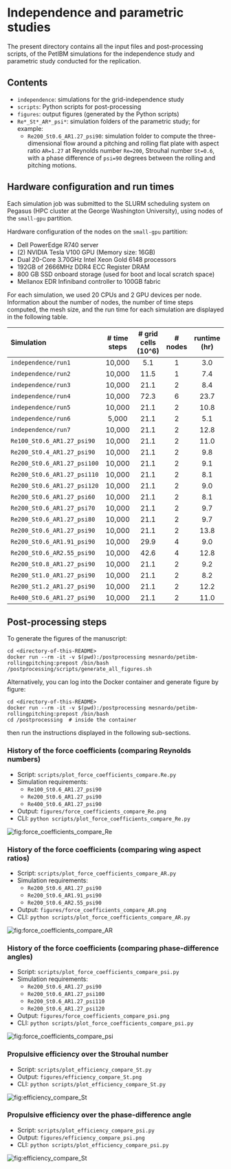 # Independence and parametric studies

The present directory contains all the input files and post-processing scripts, of the PetIBM simulations for the independence study and parametric study conducted for the replication.

## Contents

* `independence`: simulations for the grid-independence study
* `scripts`: Python scripts for post-processing
* `figures`: output figures (generated by the Python scripts)
* `Re*_St*_AR*_psi*`: simulation folders of the parametric study; for example:
  * `Re200_St0.6_AR1.27_psi90`: simulation folder to compute the three-dimensional flow around a pitching and rolling flat plate with aspect ratio `AR=1.27` at Reynolds number `Re=200`, Strouhal number `St=0.6`, with a phase difference of `psi=90` degrees between the rolling and pitching motions.

## Hardware configuration and run times

Each simulation job was submitted to the SLURM scheduling system on Pegasus (HPC cluster at the George Washington University), using nodes of the `small-gpu` partition.

Hardware configuration of the nodes on the `small-gpu` partition:

* Dell PowerEdge R740 server
* (2) NVIDIA Tesla V100 GPU (Memory size: 16GB)
* Dual 20-Core 3.70GHz Intel Xeon Gold 6148 processors
* 192GB of 2666MHz DDR4 ECC Register DRAM
* 800 GB SSD onboard storage (used for boot and local scratch space)
* Mellanox EDR Infiniband controller to 100GB fabric

For each simulation, we used 20 CPUs and 2 GPU devices per node.
Information about the number of nodes, the number of time steps computed, the mesh size, and the run time for each simulation are displayed in the following table.

| Simulation | # time steps | # grid cells (10^6) | # nodes | runtime (hr) |
|:-|:-:|:-:|:-:|:-:|
| `independence/run1` | 10,000 | 5.1 | 1 | 3.0 |
| `independence/run2` | 10,000 | 11.5 | 1 | 7.4 |
| `independence/run3` | 10,000 | 21.1 | 2 | 8.4 |
| `independence/run4` | 10,000 | 72.3 | 6 | 23.7 |
| `independence/run5` | 10,000 | 21.1 | 2 | 10.8 |
| `independence/run6` | 5,000 | 21.1 | 2 | 5.1 |
| `independence/run7` | 10,000 | 21.1 | 2 | 12.8 |
| `Re100_St0.6_AR1.27_psi90` | 10,000 | 21.1 | 2 | 11.0 |
| `Re200_St0.4_AR1.27_psi90` | 10,000 | 21.1 | 2 | 9.8 |
| `Re200_St0.6_AR1.27_psi100` | 10,000 | 21.1 | 2 | 9.1 |
| `Re200_St0.6_AR1.27_psi110` | 10,000 | 21.1 | 2 | 8.1 |
| `Re200_St0.6_AR1.27_psi120` | 10,000 | 21.1 | 2 | 9.0 |
| `Re200_St0.6_AR1.27_psi60` | 10,000 | 21.1 | 2 | 8.1 |
| `Re200_St0.6_AR1.27_psi70` | 10,000 | 21.1 | 2 | 9.7 |
| `Re200_St0.6_AR1.27_psi80` | 10,000 | 21.1 | 2 | 9.7 |
| `Re200_St0.6_AR1.27_psi90` | 10,000 | 21.1 | 2 | 13.8 |
| `Re200_St0.6_AR1.91_psi90` | 10,000 | 29.9 | 4 | 9.0 |
| `Re200_St0.6_AR2.55_psi90` | 10,000 | 42.6 | 4 | 12.8 |
| `Re200_St0.8_AR1.27_psi90` | 10,000 | 21.1 | 2 | 9.2 |
| `Re200_St1.0_AR1.27_psi90` | 10,000 | 21.1 | 2 | 8.2 |
| `Re200_St1.2_AR1.27_psi90` | 10,000 | 21.1 | 2 | 12.2 |
| `Re400_St0.6_AR1.27_psi90` | 10,000 | 21.1 | 2 | 11.0 |

## Post-processing steps

To generate the figures of the manuscript:

```shell
cd <directory-of-this-README>
docker run --rm -it -v $(pwd):/postprocessing mesnardo/petibm-rollingpitching:prepost /bin/bash /postprocessing/scripts/generate_all_figures.sh
```

Alternatively, you can log into the Docker container and generate figure by figure:

```shell
cd <directory-of-this-README>
docker run --rm -it -v $(pwd):/postprocessing mesnardo/petibm-rollingpitching:prepost /bin/bash
cd /postprocessing  # inside the container
```

then run the instructions displayed in the following sub-sections.

### History of the force coefficients (comparing Reynolds numbers)

* Script: `scripts/plot_force_coefficients_compare.Re.py`
* Simulation requirements:
  * `Re100_St0.6_AR1.27_psi90`
  * `Re200_St0.6_AR1.27_psi90`
  * `Re400_St0.6_AR1.27_psi90`
* Output: `figures/force_coefficients_compare_Re.png`
* CLI: `python scripts/plot_force_coefficients_compare_Re.py`

![fig:force_coefficients_compare_Re](figures/force_coefficients_compare_Re.png)

### History of the force coefficients (comparing wing aspect ratios)

* Script: `scripts/plot_force_coefficients_compare_AR.py`
* Simulation requirements:
  * `Re200_St0.6_AR1.27_psi90`
  * `Re200_St0.6_AR1.91_psi90`
  * `Re200_St0.6_AR2.55_psi90`
* Output: `figures/force_coefficients_compare_AR.png`
* CLI: `python scripts/plot_force_coefficients_compare_AR.py`

![fig:force_coefficients_compare_AR](figures/force_coefficients_compare_AR.png)

### History of the force coefficients (comparing phase-difference angles)

* Script: `scripts/plot_force_coefficients_compare_psi.py`
* Simulation requirements:
  * `Re200_St0.6_AR1.27_psi90`
  * `Re200_St0.6_AR1.27_psi100`
  * `Re200_St0.6_AR1.27_psi110`
  * `Re200_St0.6_AR1.27_psi120`
* Output: `figures/force_coefficients_compare_psi.png`
* CLI: `python scripts/plot_force_coefficients_compare_psi.py`

![fig:force_coefficients_compare_psi](figures/force_coefficients_compare_psi.png)

### Propulsive efficiency over the Strouhal number

* Script: `scripts/plot_efficiency_compare_St.py`
* Output: `figures/efficiency_compare_St.png`
* CLI: `python scripts/plot_efficiency_compare_St.py`

![fig:efficiency_compare_St](figures/efficiency_compare_St.png)

### Propulsive efficiency over the phase-difference angle

* Script: `scripts/plot_efficiency_compare_psi.py`
* Output: `figures/efficiency_compare_psi.png`
* CLI: `python scripts/plot_efficiency_compare_psi.py`

![fig:efficiency_compare_St](figures/efficiency_compare_psi.png)
